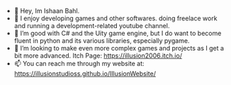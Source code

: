 - 👋 Hey, Im Ishaan Bahl.
- 👀 I enjoy developing games and other softwares. doing freelace work and running a development-related youtube channel. 
- 🌱 I’m good with C# and the Uity game engine, but I do want to become fluent in python and its various libraries, especially pygame. 
- 💞️ I’m looking to make even more complex games and projects as I get a bit more advanced. Itch Page: https://illusion2006.itch.io/
- 📫 You can reach me through my website at: https://illusionstudioss.github.io/IllusionWebsite/
